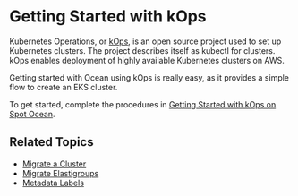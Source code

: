 # Getting Started with kOps

Kubernetes Operations, or [kOps](https://github.com/kubernetes/kops), is an open source project used to set up Kubernetes clusters. The project describes itself as kubectl for clusters. kOps enables deployment of highly available Kubernetes clusters on AWS.

Getting started with Ocean using kOps is really easy, as it provides a simple flow to create an EKS cluster.

To get started, complete the procedures in [Getting Started with kOps on Spot Ocean](https://kops.sigs.k8s.io/getting_started/spot-ocean/).

## Related Topics
- [Migrate a Cluster](ocean/tools-and-integrations/kops/migrate-cluster)
- [Migrate Elastigroups](ocean/tutorials/migrate-existing-egs-ekskops)
- [Metadata Labels](ocean/tools-and-integrations/kops/metadata-labels)

